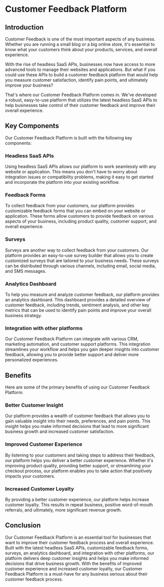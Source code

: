 # Customer Feedback Platform

## Introduction

Customer Feedback is one of the most important aspects of any business. Whether you are running a small blog or a big online store, it's essential to know what your customers think about your products, services, and overall experience.

With the rise of headless SaaS APIs, businesses now have access to more advanced tools to manage their websites and applications. But what if you could use these APIs to build a customer feedback platform that would help you measure customer satisfaction, identify pain points, and ultimately improve your business?

That's where our Customer Feedback Platform comes in. We've developed a robust, easy-to-use platform that utilizes the latest headless SaaS APIs to help businesses take control of their customer feedback and improve their overall experience.

## Key Components

Our Customer Feedback Platform is built with the following key components:

### Headless SaaS APIs

Using headless SaaS APIs allows our platform to work seamlessly with any website or application. This means you don't have to worry about integration issues or compatibility problems, making it easy to get started and incorporate the platform into your existing workflow.

### Feedback Forms

To collect feedback from your customers, our platform provides customizable feedback forms that you can embed on your website or application. These forms allow customers to provide feedback on various aspects of your business, including product quality, customer support, and overall experience.

### Surveys

Surveys are another way to collect feedback from your customers. Our platform provides an easy-to-use survey builder that allows you to create customized surveys that are tailored to your business needs. These surveys can be distributed through various channels, including email, social media, and SMS messages.

### Analytics Dashboard

To help you measure and analyze customer feedback, our platform provides an analytics dashboard. This dashboard provides a detailed overview of customer feedback, including trends, sentiment analysis, and other key metrics that can be used to identify pain points and improve your overall business strategy.

### Integration with other platforms

Our Customer Feedback Platform can integrate with various CRM, marketing automation, and customer support platforms. This integration streamlines your workflow and helps you gain deeper insights into customer feedback, allowing you to provide better support and deliver more personalized experiences.

## Benefits

Here are some of the primary benefits of using our Customer Feedback Platform:

### Better Customer Insight

Our platform provides a wealth of customer feedback that allows you to gain valuable insight into their needs, preferences, and pain points. This insight helps you make informed decisions that lead to more significant business growth and increased customer satisfaction.

### Improved Customer Experience

By listening to your customers and taking steps to address their feedback, our platform helps you deliver a better customer experience. Whether it's improving product quality, providing better support, or streamlining your checkout process, our platform enables you to take action that positively impacts your customers.

### Increased Customer Loyalty

By providing a better customer experience, our platform helps increase customer loyalty. This results in repeat business, positive word-of-mouth referrals, and ultimately, more significant revenue growth.

## Conclusion

Our Customer Feedback Platform is an essential tool for businesses that want to improve their customer feedback process and overall experience. Built with the latest headless SaaS APIs, customizable feedback forms, surveys, an analytics dashboard, and integration with other platforms, our platform delivers deep customer insights and helps you make informed decisions that drive business growth. With the benefits of improved customer experience and increased customer loyalty, our Customer Feedback Platform is a must-have for any business serious about their customer feedback process.